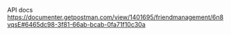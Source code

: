 API docs
https://documenter.getpostman.com/view/1401695/friendmanagement/6n8vqsE#6465dc98-3f81-66ab-bcab-0fa71f10c30a

